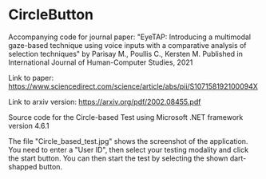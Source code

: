 # CircleButton
Accompanying code for journal paper: "EyeTAP: Introducing a multimodal gaze-based technique using voice inputs with a comparative analysis of selection techniques" by Parisay M., Poullis C., Kersten M. Published in International Journal of Human-Computer Studies, 2021

Link to paper: https://www.sciencedirect.com/science/article/abs/pii/S107158192100094X

Link to arxiv version: https://arxiv.org/pdf/2002.08455.pdf

Source code for the Circle-based Test using Microsoft .NET framework version 4.6.1

The file "Circle_based_test.jpg" shows the screenshot of the application. You need to enter a "User ID", then select your testing modality and click the start button. You can then start the test by selecting the shown dart-shapped button.
